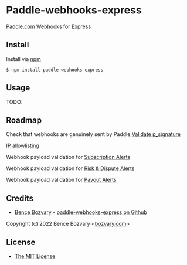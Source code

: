 # Paddle-webhooks-express

[Paddle.com](https://Paddle.com) [Webhooks](https://Paddle.com) for [Express](http://expressjs.com/)


## Install

Install via [npm](https://www.npmjs.com/package/paddle-webhooks-express)

    $ npm install paddle-webhooks-express

## Usage

TODO:

## Roadmap

Check that webhooks are genuinely sent by Paddle,[Validate p_signature](https://developer.paddle.com/webhook-reference/ZG9jOjI1MzUzOTg2-verifying-webhooks)

[IP allowlisting](https://developer.paddle.com/webhook-reference/d8bbc4ae5cefa-security)

Webhook payload validation for [Subscription Alerts](https://developer.paddle.com/webhook-reference/ZG9jOjI1MzUzOTkz-subscription-alerts)

Webhook payload validation for [Risk & Dispute Alerts](https://developer.paddle.com/webhook-reference/ZG9jOjI1MzU0MDA0-risk-and-dispute-alerts)

Webhook payload validation for [Payout Alerts](https://developer.paddle.com/webhook-reference/ZG9jOjI1MzU0MDA5-payout-alerts)

## Credits

  - [Bence Bozvary](https://bozvary.com) - [paddle-webhooks-express on Github](https://github.com/bozvary/paddle-webhooks-express)

  Copyright (c) 2022 Bence Bozvary <[bozvary.com](https://bozvary.com)>

## License

  - [The MIT License](http://opensource.org/licenses/MIT)
